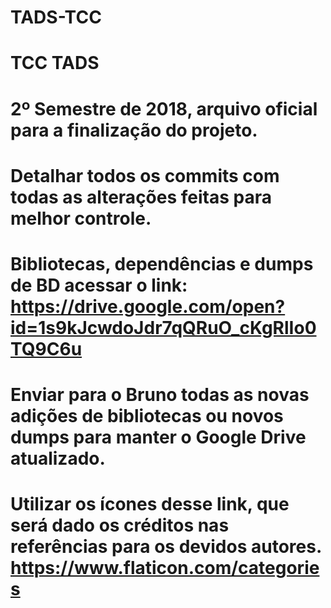 # TADS-TCC
# TCC TADS 
# 2º Semestre de 2018, arquivo oficial para a finalização do projeto.
# Detalhar todos os commits com todas as alterações feitas para melhor controle.
# Bibliotecas, dependências e dumps de BD acessar o link: https://drive.google.com/open?id=1s9kJcwdoJdr7qQRuO_cKgRlIo0TQ9C6u
# Enviar para o Bruno todas as novas adições de bibliotecas ou novos dumps para manter o Google Drive atualizado.
# Utilizar os ícones desse link, que será dado os créditos nas referências para os devidos autores. https://www.flaticon.com/categories

